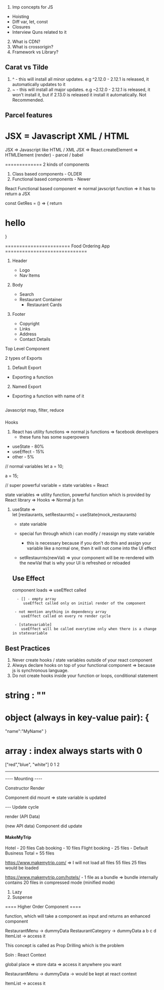 1. Imp concepts for JS

- Hoisting
- Diff var, let, const
- Closures
- Interview Quns related to it

2. What is CDN?
3. What is crossorigin?
4. Framework vs Library?

## Carat vs Tilde

1. ^ - this will install all minor updates. e.g ^2.12.0 - 2.12.1 is released, it automatically updates to it
2. ~ - this will install all major updates. e.g ~2.12.0 - 2.12.1 is released, it won't install it, but if 2.13.0 is released it install it automatically. Not Recommended.

## Parcel features

# JSX = Javascript XML / HTML

JSX => Javascript like HTML / XML
JSX => React.createElement => HTMLElement (render) - parcel / babel

=============
2 kinds of components

1. Class based components - OLDER
2. Functional based components - Newer

React Functional based component => normal javscript function => it has to return a JSX

const GetRes = () => {
return <h1>hello</h1>
}

======================= Food Ordering App =============================

1. Header

   - Logo
   - Nav Items

2. Body

   - Search
   - Restaurant Container
     - Restaurant Cards

3. Footer
   - Copyright
   - Links
   - Address
   - Contact Details

Top Level Component

2 types of Exports

1. Default Export

- Exporting a function

2. Named Export

- Exporting a function with name of it

##

Javascript
map, filter, reduce

###

Hooks

1. React has utility functions => normal js functions => facebook developers
   - these funs has some superpowers

- useState - 80%
- useEffect - 15%
- other - 5%

// normal variables
let a = 10;

a = 15;

// super powerful variable = state variables = React

state variables => utility function, powerful function which is provided by React library => Hooks => Normal js fun

1.  useState =>  
    let [restaurants, setRestaurnts] = useState(mock_restaurants)

    - state variable
    - special fun through which i can modify / reassign my state variable

      - this is necessary because if you don't do this and assign your variable like a normal one, then it will not come into the UI effect

    - setRestaurnts(newVal) => your component will be re-rendered with the newVal that is why your UI is refreshed or reloaded

    ## Use Effect

    component loads => useEffect called

          - [] - empty array
             useEffect called only on initial render of the component

         - not mention anything in dependency array
            useEffect called on every re render cycle

         - [statevariable]
            useEffect will be called everytime only when there is a change in statevariable

## Best Practices

1. Never create hooks / state variables outside of your react component
2. Always declare hooks on top of your functional component => because js is synchronous language.
3. Do not create hooks inside your function or loops, conditional statement

# string : ""

# object (always in key-value pair): {

"name":"MyName"
}

# array : index always starts with 0

["red","blue", "white"]
0 1 2

---

---- Mounting ----

Constructor
Render

   <HTML Dummy>
Component did mount 
   <API Call>
   <this.setState> => state variable is updated

--- Update cycle

render (API Data)

   <HTML> (new API data)
   Component did update



#### MakeMyTrip #####

Hotel - 20 files
Cab booking - 10 files
Flight booking - 25 files - Default Business
Total = 55 files

https://www.makemytrip.com/ => I will not load all files 55 files
25 files would be loaded 

https://www.makemytrip.com/hotels/ - 1 file as a bundle => bundle internally contains 20 files in compressed mode (minified mode)


1. Lazy
2. Suspense


==== Higher Order Component ====

function, which will take a component as input and returns an enhanced component





RestaurantMenu -> dummyData
RestaurantCategory -> dummyData
a
b
c
d
ItemList -> access it 

This concept is called as Prop Drilling which is the problem 

Soln : React Context 

global place => store data => access it anywhere you want 

RestaurantMenu -> dummyData -> would be kept at react context 

ItemList -> access it 
